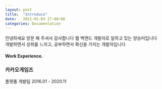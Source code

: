 ```yaml
---
layout: post
title:  "Introduce"
date:   2021-02-03 17:00:00
categories: Documentation
---
```


안녕하세요
방문 해 주셔서 감사합니다
웹 백엔드 개발자로 일하고 있는 양승미입니다
개발하면서 성취를 느끼고, 공부하면서 확신을 가지는 개발자입니다

#### Work Experience.

### 카카오게임즈
플랫폼 개발팀
2016.01 - 2020.11

